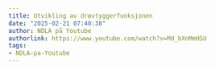 ```yaml
---
title: Utvikling av drøvtyggerfunksjonen
date: "2025-02-21 07:40:38"
author: NDLA på Youtube
authorlink: https://www.youtube.com/watch?v=Md_bXnMmHSU
tags:
- NDLA-pa-Youtube
---
```

